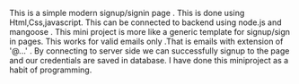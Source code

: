 This is a simple modern signup/signin page .
This is done using Html,Css,javascript.
This can be connected to backend using node.js and mangoose .
This mini project is more like a generic template for signup/sign in pages.
This works for valid emails only .That is emails with extension of '@...' .
By connecting to server side we can successfully signup to the page and our credentials are saved in database.
I have done this miniproject as a habit of programming.
